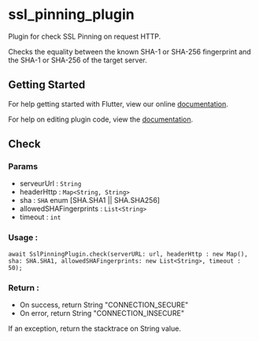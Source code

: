 # ssl_pinning_plugin

Plugin for check SSL Pinning on request HTTP.

Checks the equality between the known SHA-1 or SHA-256 fingerprint and the SHA-1 or SHA-256 of the target server.

## Getting Started

For help getting started with Flutter, view our online
[documentation](https://flutter.io/).

For help on editing plugin code, view the [documentation](https://flutter.io/platform-plugins/#edit-code).

## Check

### Params

- serveurUrl : `String`
- headerHttp : `Map<String, String>`
- sha : `SHA` enum [SHA.SHA1 || SHA.SHA256]
- allowedSHAFingerprints : `List<String>`
- timeout : `int`

### Usage :

`await SslPinningPlugin.check(serverURL: url, headerHttp : new Map(), sha: SHA.SHA1, allowedSHAFingerprints: new List<String>, timeout : 50);`

### Return :

- On success, return String "CONNECTION_SECURE"
- On error, return String "CONNECTION_INSECURE"

If an exception, return the stacktrace on String value.
